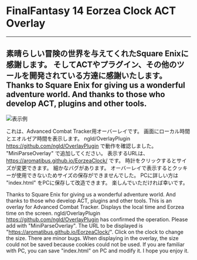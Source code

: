 # FinalFantasy 14 Eorzea Clock ACT Overlay
-------------------------------------------------------------------------------------
素晴らしい冒険の世界を与えてくれたSquare Enixに感謝します。
そしてACTやプラグイン、その他のツールを開発されている方達に感謝いたします。
Thanks to Square Enix for giving us a wonderful adventure world.
And thanks to those who develop ACT, plugins and other tools.
-------------------------------------------------------------------------------------


![表示例](https://user-images.githubusercontent.com/54123288/73608667-25bcc680-4609-11ea-9f8e-cd2c45ea59db.png)


これは、Advanced Combat Tracker用オーバーレイです。
画面にローカル時間とエオルゼア時間を表示します。
ngld/OverlayPlugin https://github.com/ngld/OverlayPlugin で動作を確認しました。
"MiniParseOverlay" で追加してください。
表示するURLは、https://aromatibus.github.io/EorzeaClock/ です。
時計をクリックするとサイズが変更できます。
細かなバグがあります。
オーバーレイで表示するとクッキーが使用できないためサイズの保存ができませんでした。
PCに詳しい方は "index.html" をPCに保存して改造できます。
楽しんでいただければ幸いです。

Thanks to Square Enix for giving us a wonderful adventure world.
And thanks to those who develop ACT, plugins and other tools.
This is an overlay for Advanced Combat Tracker.
Displays the local time and Eorzea time on the screen.
ngld/OverlayPlugin https://github.com/ngld/OverlayPlugin has confirmed the operation.
Please add with "MiniParseOverlay".
The URL to be displayed is "https://aromatibus.github.io/EorzeaClock/".
Click on the clock to change the size.
There are minor bugs.
When displaying in the overlay, the size could not be saved because cookies could not be used.
If you are familiar with PC, you can save "index.html" on PC and modify it.
I hope you enjoy it.
